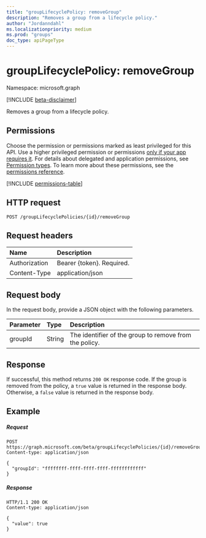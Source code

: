 ```yaml
---
title: "groupLifecyclePolicy: removeGroup"
description: "Removes a group from a lifecycle policy."
author: "Jordanndahl"
ms.localizationpriority: medium
ms.prod: "groups"
doc_type: apiPageType
---
```


# groupLifecyclePolicy: removeGroup

Namespace: microsoft.graph

[!INCLUDE [beta-disclaimer](../../includes/beta-disclaimer.md)]

Removes a group from a lifecycle policy.

## Permissions

Choose the permission or permissions marked as least privileged for this API. Use a higher privileged permission or permissions [only if your app requires it](/graph/permissions-overview#best-practices-for-using-microsoft-graph-permissions). For details about delegated and application permissions, see [Permission types](/graph/permissions-overview#permission-types). To learn more about these permissions, see the [permissions reference](/graph/permissions-reference).

<!-- { "blockType": "permissions", "name": "grouplifecyclepolicy_removegroup" } -->
[!INCLUDE [permissions-table](../includes/permissions/grouplifecyclepolicy-removegroup-permissions.md)]

## HTTP request

<!-- { "blockType": "ignored" } -->

```http
POST /groupLifecyclePolicies/{id}/removeGroup
```

## Request headers

| Name          | Description               |
| :------------ | :------------------------ |
| Authorization | Bearer {token}. Required. |
| Content-Type  | application/json          |

## Request body

In the request body, provide a JSON object with the following parameters.

| Parameter | Type   | Description                                            |
| :-------- | :----- | :----------------------------------------------------- |
| groupId   | String | The identifier of the group to remove from the policy. |

## Response

If successful, this method returns `200 OK` response code. If the group is removed from the policy, a `true` value is returned in the response body. Otherwise, a `false` value is returned in the response body.

## Example

##### Request

<!-- {
  "blockType": "ignored",
  "name": "grouplifecyclepolicy_removegroup"
} -->

```http
POST https://graph.microsoft.com/beta/groupLifecyclePolicies/{id}/removeGroup
Content-type: application/json

{
  "groupId": "ffffffff-ffff-ffff-ffff-ffffffffffff"
}
```

##### Response

<!-- { "blockType": "ignored" } -->

```http
HTTP/1.1 200 OK
Content-type: application/json

{
  "value": true
}
```

<!-- uuid: 8fcb5dbc-d5aa-4681-8e31-b001d5168d79
2015-10-25 14:57:30 UTC -->
<!--
{
  "type": "#page.annotation",
  "description": "groupLifecyclePolicy: removegroup",
  "keywords": "",
  "section": "documentation",
  "tocPath": "",
  "suppressions": []
}
-->
